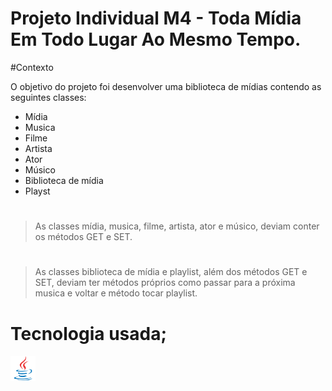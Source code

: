 # Projeto Individual M4 - Toda Mídia Em Todo Lugar Ao Mesmo Tempo.

#Contexto

O objetivo do projeto foi desenvolver uma biblioteca de mídias contendo as seguintes classes:

* Mídia
* Musica 
* Filme
* Artista
* Ator
* Músico
* Biblioteca de mídia
* Playst 

#
> As classes mídia, musica, filme, artista, ator e músico, deviam conter os métodos GET e SET. 
#
> As classes biblioteca de mídia e playlist, além dos métodos GET e SET, deviam ter métodos próprios como passar para a próxima musica e voltar e método tocar playlist.

#
# Tecnologia usada;
<img src="https://raw.githubusercontent.com/devicons/devicon/master/icons/java/java-original.svg" alt="java" width="40" height="40" style="max-width: 100%;">



